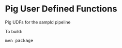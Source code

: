 Pig User Defined Functions
=======

Pig UDFs for the sampld pipeline

To build: <pre>mvn package</pre>
